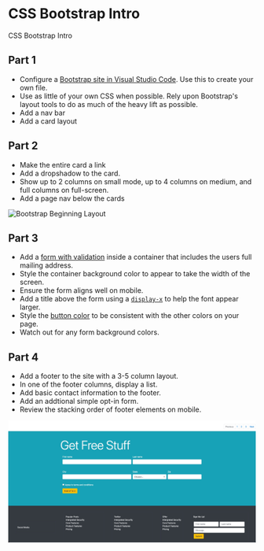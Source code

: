 # CSS Bootstrap Intro
CSS Bootstrap Intro


## Part 1
* Configure a [Bootstrap site in Visual Studio Code](https://marketplace.visualstudio.com/items?itemName=thekalinga.bootstrap4-vscode). Use this to create your own file.
* Use as little of your own CSS when possible.  Rely upon Bootstrap's layout tools to do as much of the heavy lift as possible.
* Add a nav bar
* Add a card layout 

## Part 2
* Make the entire card a link
* Add a dropshadow to the card. 
* Show up to 2 columns on small mode, up to 4 columns on medium, and full columns on full-screen.
* Add a page nav below the cards


![Bootstrap Beginning Layout](https://github.com/code-differently/css-bootstrap-intro/blob/main/nav-card-next-layout.jpg?raw=true)

## Part 3
* Add a [form with validation](https://getbootstrap.com/docs/4.0/components/forms/#validation) inside a container that includes the users full mailing address.  
* Style the container background color to appear to take the width of the screen.  
* Ensure the form aligns well on mobile.  
* Add a title above the form using a [`display-x`](https://getbootstrap.com/docs/4.0/content/typography/#display-headings) to help the font appear larger.
* Style the [button color](https://getbootstrap.com/docs/4.0/components/buttons/#examples) to be consistent with the other colors on your page.
* Watch out for any form background colors.

## Part 4
* Add a footer to the site with a 3-5 column layout.
* In one of the footer columns, display a list.
* Add basic contact information to the footer. 
* Add an addtional simple opt-in form.
* Review the stacking order of footer elements on mobile. 


![Form with footer](https://github.com/code-differently/css-bootstrap-intro/blob/main/form-footer.jpg?raw=true)
